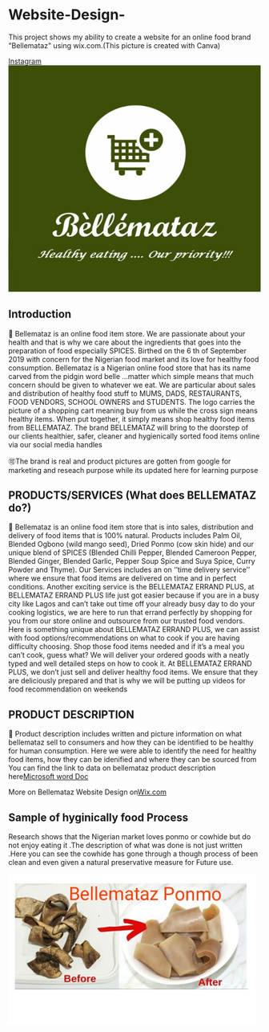 # Website-Design-
This project shows my ability to create a website for an online food brand "Bellemataz" using wix.com.(This picture is created with Canva)


[Instagram](https://instagram.com/bellemataz_foods?igshid=MzMyNGUyNmU2YQ==)
![](https://github.com/DavidPeaceEmem/Website-Design-/blob/main/Bellemataz%20Logo%20.png)

## Introduction
📝 Bellemataz is an online food item store. We are passionate about your health and that is
why we care about the ingredients that goes into the preparation of food especially SPICES.
Birthed on the 6 th of September 2019 with concern for the Nigerian food market and its love
for healthy food consumption. Bellemataz is a Nigerian online food store that has its name
carved from the pidgin word belle …matter which simple means that much concern should
be given to whatever we eat. We are particular about sales and distribution of healthy food
stuff to MUMS, DADS, RESTAURANTS, FOOD VENDORS, SCHOOL OWNERS and STUDENTS.
The logo carries the picture of a shopping cart meaning buy from us while the cross sign
means healthy items. When put together, it simply means shop healthy food items from
BELLEMATAZ.
The brand BELLEMATAZ will bring to the doorstep of our clients healthier, safer, cleaner and
hygienically sorted food items online via our social media handles

🉑The brand is real and product pictures are gotten from google for marketing and reseach purpose while its updated here for learning purpose 

## PRODUCTS/SERVICES (What does BELLEMATAZ do?)
📝 Bellemataz is an online food item store that is into sales, distribution and delivery of food
items that is 100% natural. Products includes Palm Oil, Blended Ogbono (wild mango seed),
Dried Ponmo (cow skin hide) and our unique blend of SPICES (Blended Chilli Pepper,
Blended Cameroon Pepper, Blended Ginger, Blended Garlic, Pepper Soup Spice and Suya
Spice, Curry Powder and Thyme).
Our Services includes an on ‘’time delivery service’’ where we ensure that food items are
delivered on time and in perfect conditions. Another exciting service is the BELLEMATAZ
ERRAND PLUS, at BELLEMATAZ ERRAND PLUS life just got easier because if you are in a busy
city like Lagos and can’t take out time off your already busy day to do your cooking logistics,
we are here to run that errand perfectly by shopping for you from our store online and
outsource from our trusted food vendors.
Here is something unique about BELLEMATAZ ERRAND PLUS, we can assist with food
options/recommendations on what to cook if you are having difficulty choosing. Shop those
food items needed and if it’s a meal you can’t cook, guess what? We will deliver your
ordered goods with a neatly typed and well detailed steps on how to cook it. At
BELLEMATAZ ERRAND PLUS, we don’t just sell and deliver healthy food items. We ensure
that they are deliciously prepared and that is why we will be putting up videos for food
recommendation on weekends

## PRODUCT DESCRIPTION
📝 Product description includes written and picture information on what bellemataz sell to consumers and how they can be identified to be healthy for human consumption. Here we were able to identify the need for healthy food items, how they can be idenified and where they can be sourced from
You can find the link to data on bellemataz product description here[Microsoft word Doc](https://mail-attachment.googleusercontent.com/attachment/u/0/?ui=2&ik=441cbeddc4&attid=0.1&permmsgid=msg-a:r-2943617339310354317&th=16e21542c8b8ca10&view=att&disp=safe&realattid=f_k2dgcels0&saddbat=ANGjdJ_pV1z6JBJQIHJx1QM5Jr0sG-g6gmeAvW3EobcThw5A_fji6-vm22sb0_xuL0OFpNpwaJtczw9uj_1pouYxcncdq2P2JHL62-VcG5ciVv4RzGLhmLg3V0zYbDQpFd9MvIYYMDN98ZmIqwHMW6PW12sDIzhkJf6mEZ9IjVp41rxHiD-RTprPNoDi3zTzvmmCWHWq1cvCuclVAyOj8UqcHKkNnIp9VhuIlryRrZSgLt9ZCqZI30we3y3k0oqHSmJnSVHhxwmKhYOcqJSSELKckJFImUtrsV0-UzzF7RPNUmhiUoby_UfC0G0QttNsdouy1elKci3UyThNwtyNcY0EcG4EJ5CheogggHF76Grf_DQs4wdg3DoXOvOFXwZrXhXM7_jNeRFjEI3pIakVy5Xg46OqzYai-IQmfPTNkK4chG1rTxvz1zNZ9y0wEs8vQBKSEzpec3V9cfzrnYzZdHnKuiwXkDANrnQqR16DuBK_BtaHfEmkcLreNrigfR6n36Iuyhg2kKvqnt7_p9Ckh6wLROEdSNh9xqs7Kjh9hPIa2JCOrCkhWLTGzlZzeJ_uKBWd1nic21xMV9ADiwG1iCyMidsGDv03GqYAtuAsqfZi2-leBudPLfCXjfvdU80f8mt2OUHltkvGD6sjv-bbD5AhIsNSImYiUVI8RIyrKETkF4PAsLPO05-LZmIpMwhmvqs8bGGLvw2SqjcP_WN8hYcy624fanwBh9shzYvDJWdIFsPCIMSW4FKN8d8srcGJEnRI-jbZW2u3O-nrNVxZ2KZooUCxZ9klNFesG-Xdzv67FTP4kJQ4KlJzeqDzP93pkVnb3Ss9Q_xDgn9LX2vjFW4HCp8rvfbUPQvDs5qoFWPtVoDZOk5Kod6IdQAJDCj5NBfwP5TEpTvYc-8WgCs9_bTyXPwIkqxI_vOefMPghu1YTyALYfTSaogWskTczeyGnuhKtG67-S0uXJ_nYkmw_sm2Wc8MRTz7somFXC3ceIiKNLHCI5K124JgTw73a93bkHk72QBvtr2Ydd_xphuK)

More on Bellemataz Website Design on[Wix.com](https://davidpeaceemem.wixsite.com/bellemataz)

## Sample of hyginically food Process

Research shows that the Nigerian market loves ponmo or cowhide but do not enjoy eating it .The description of what was done is not just written .Here you can see the cowhide has gone through a though process of been clean and even given a natural preservative measure for Future use. 

![](https://github.com/DavidPeaceEmem/Website-Design-/blob/main/Bellemataz%20Ponmo.png)

